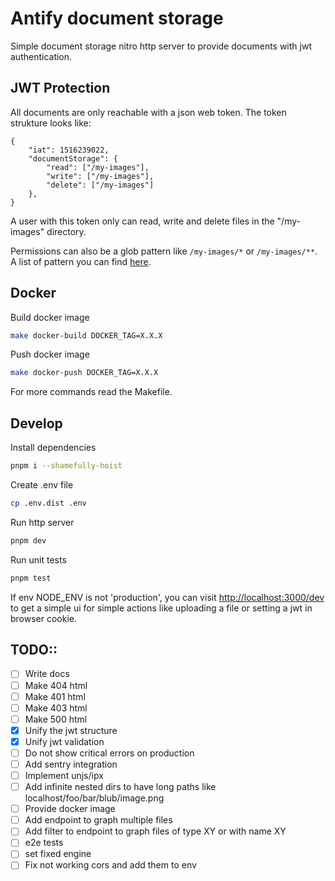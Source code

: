 # Antify document storage

Simple document storage nitro http server to provide documents with jwt authentication.

## JWT Protection

All documents are only reachable with a json web token.
The token strukture looks like:

    {
        "iat": 1516239022,
        "documentStorage": {
            "read": ["/my-images"],
            "write": ["/my-images"],
            "delete": ["/my-images"]
        },
    }

A user with this token only can read, write and delete files in the 
"/my-images" directory. 

Permissions can also be a glob pattern like `/my-images/*` or `/my-images/**`. A list of pattern you can find [here]([here](https://github.com/isaacs/minimatch)).

## Docker

Build docker image
```bash 
make docker-build DOCKER_TAG=X.X.X
```

Push docker image
```bash 
make docker-push DOCKER_TAG=X.X.X
```

For more commands read the Makefile.

## Develop

Install dependencies
```bash 
pnpm i --shamefully-hoist
```

Create .env file
```bash 
cp .env.dist .env
```

Run http server
```bash 
pnpm dev
```

Run unit tests
```bash 
pnpm test
```

If env NODE_ENV is not 'production', you can visit [http://localhost:3000/dev](http://localhost:3000/dev) to get a simple ui for simple actions like uploading a file or setting a jwt in browser cookie.

## TODO:: 
- [ ] Write docs
- [ ] Make 404 html
- [ ] Make 401 html
- [ ] Make 403 html
- [ ] Make 500 html
- [x] Unify the jwt structure
- [x] Unify jwt validation
- [ ] Do not show critical errors on production
- [ ] Add sentry integration
- [ ] Implement unjs/ipx
- [ ] Add infinite nested dirs to have long paths like localhost/foo/bar/blub/image.png
- [ ] Provide docker image
- [ ] Add endpoint to graph multiple files
- [ ] Add filter to endpoint to graph files of type XY or with name XY
- [ ] e2e tests
- [ ] set fixed engine
- [ ] Fix not working cors and add them to env